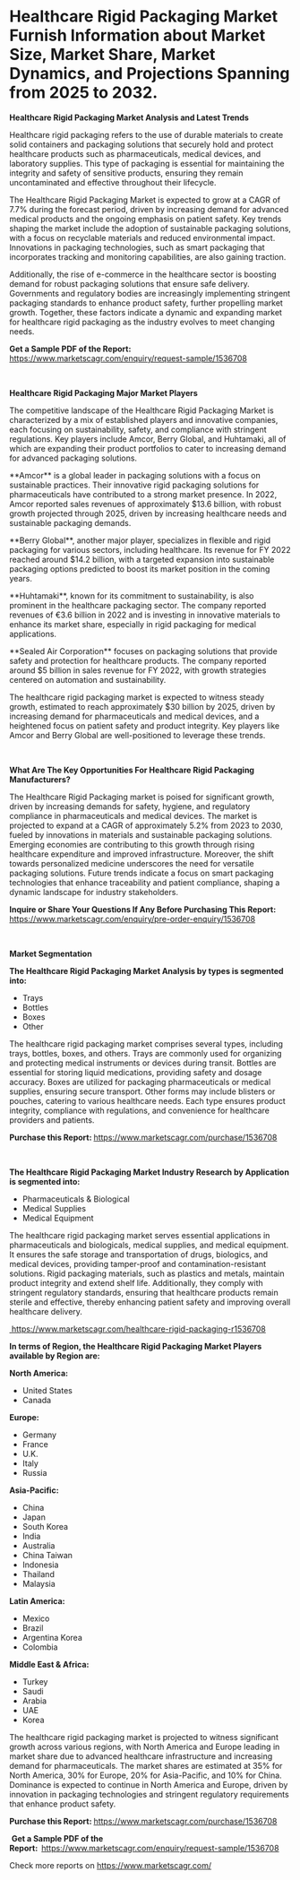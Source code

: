 <p><h1>Healthcare Rigid Packaging Market Furnish Information about Market Size, Market Share, Market Dynamics, and Projections Spanning from 2025 to 2032.</h1></p><p><strong>Healthcare Rigid Packaging Market Analysis and Latest Trends</strong></p>
<p><p>Healthcare rigid packaging refers to the use of durable materials to create solid containers and packaging solutions that securely hold and protect healthcare products such as pharmaceuticals, medical devices, and laboratory supplies. This type of packaging is essential for maintaining the integrity and safety of sensitive products, ensuring they remain uncontaminated and effective throughout their lifecycle.</p><p>The Healthcare Rigid Packaging Market is expected to grow at a CAGR of 7.7% during the forecast period, driven by increasing demand for advanced medical products and the ongoing emphasis on patient safety. Key trends shaping the market include the adoption of sustainable packaging solutions, with a focus on recyclable materials and reduced environmental impact. Innovations in packaging technologies, such as smart packaging that incorporates tracking and monitoring capabilities, are also gaining traction.</p><p>Additionally, the rise of e-commerce in the healthcare sector is boosting demand for robust packaging solutions that ensure safe delivery. Governments and regulatory bodies are increasingly implementing stringent packaging standards to enhance product safety, further propelling market growth. Together, these factors indicate a dynamic and expanding market for healthcare rigid packaging as the industry evolves to meet changing needs.</p></p>
<p><strong>Get a Sample PDF of the Report:&nbsp;</strong> <a href="https://www.marketscagr.com/enquiry/request-sample/1536708?utm_campaign=2116&utm_medium=2&utm_source=Github&utm_content=ia&utm_term=03042025&utm_id=healthcare-rigid-packaging">https://www.marketscagr.com/enquiry/request-sample/1536708</a></p>
<p>&nbsp;</p>
<p><strong>Healthcare Rigid Packaging Major Market Players</strong></p>
<p><p>The competitive landscape of the Healthcare Rigid Packaging Market is characterized by a mix of established players and innovative companies, each focusing on sustainability, safety, and compliance with stringent regulations. Key players include Amcor, Berry Global, and Huhtamaki, all of which are expanding their product portfolios to cater to increasing demand for advanced packaging solutions.</p><p>**Amcor** is a global leader in packaging solutions with a focus on sustainable practices. Their innovative rigid packaging solutions for pharmaceuticals have contributed to a strong market presence. In 2022, Amcor reported sales revenues of approximately $13.6 billion, with robust growth projected through 2025, driven by increasing healthcare needs and sustainable packaging demands.</p><p>**Berry Global**, another major player, specializes in flexible and rigid packaging for various sectors, including healthcare. Its revenue for FY 2022 reached around $14.2 billion, with a targeted expansion into sustainable packaging options predicted to boost its market position in the coming years.</p><p>**Huhtamaki**, known for its commitment to sustainability, is also prominent in the healthcare packaging sector. The company reported revenues of €3.6 billion in 2022 and is investing in innovative materials to enhance its market share, especially in rigid packaging for medical applications.</p><p>**Sealed Air Corporation** focuses on packaging solutions that provide safety and protection for healthcare products. The company reported around $5 billion in sales revenue for FY 2022, with growth strategies centered on automation and sustainability.</p><p>The healthcare rigid packaging market is expected to witness steady growth, estimated to reach approximately $30 billion by 2025, driven by increasing demand for pharmaceuticals and medical devices, and a heightened focus on patient safety and product integrity. Key players like Amcor and Berry Global are well-positioned to leverage these trends.</p></p>
<p>&nbsp;</p>
<p><strong>What Are The Key Opportunities For Healthcare Rigid Packaging Manufacturers?</strong></p>
<p><p>The Healthcare Rigid Packaging market is poised for significant growth, driven by increasing demands for safety, hygiene, and regulatory compliance in pharmaceuticals and medical devices. The market is projected to expand at a CAGR of approximately 5.2% from 2023 to 2030, fueled by innovations in materials and sustainable packaging solutions. Emerging economies are contributing to this growth through rising healthcare expenditure and improved infrastructure. Moreover, the shift towards personalized medicine underscores the need for versatile packaging solutions. Future trends indicate a focus on smart packaging technologies that enhance traceability and patient compliance, shaping a dynamic landscape for industry stakeholders.</p></p>
<p><strong>Inquire or Share Your Questions If Any Before Purchasing This Report:</strong> <a href="https://www.marketscagr.com/enquiry/pre-order-enquiry/1536708?utm_campaign=2116&utm_medium=2&utm_source=Github&utm_content=ia&utm_term=03042025&utm_id=healthcare-rigid-packaging">https://www.marketscagr.com/enquiry/pre-order-enquiry/1536708</a></p>
<p>&nbsp;</p>
<p><strong>Market Segmentation</strong></p>
<p><strong>The Healthcare Rigid Packaging Market Analysis by types is segmented into:</strong></p>
<p><ul><li>Trays</li><li>Bottles</li><li>Boxes</li><li>Other</li></ul></p>
<p><p>The healthcare rigid packaging market comprises several types, including trays, bottles, boxes, and others. Trays are commonly used for organizing and protecting medical instruments or devices during transit. Bottles are essential for storing liquid medications, providing safety and dosage accuracy. Boxes are utilized for packaging pharmaceuticals or medical supplies, ensuring secure transport. Other forms may include blisters or pouches, catering to various healthcare needs. Each type ensures product integrity, compliance with regulations, and convenience for healthcare providers and patients.</p></p>
<p><strong>Purchase this Report:&nbsp;</strong><a href="https://www.marketscagr.com/purchase/1536708?utm_campaign=2116&utm_medium=2&utm_source=Github&utm_content=ia&utm_term=03042025&utm_id=healthcare-rigid-packaging">https://www.marketscagr.com/purchase/1536708</a></p>
<p>&nbsp;</p>
<p><strong>The Healthcare Rigid Packaging Market Industry Research by Application is segmented into:</strong></p>
<p><ul><li>Pharmaceuticals & Biological</li><li>Medical Supplies</li><li>Medical Equipment</li></ul></p>
<p><p>The healthcare rigid packaging market serves essential applications in pharmaceuticals and biologicals, medical supplies, and medical equipment. It ensures the safe storage and transportation of drugs, biologics, and medical devices, providing tamper-proof and contamination-resistant solutions. Rigid packaging materials, such as plastics and metals, maintain product integrity and extend shelf life. Additionally, they comply with stringent regulatory standards, ensuring that healthcare products remain sterile and effective, thereby enhancing patient safety and improving overall healthcare delivery.</p></p>
<p><a href="https://www.marketscagr.com/healthcare-rigid-packaging-r1536708?utm_campaign=2116&utm_medium=2&utm_source=Github&utm_content=ia&utm_term=03042025&utm_id=healthcare-rigid-packaging">&nbsp;https://www.marketscagr.com/healthcare-rigid-packaging-r1536708</a></p>
<p><strong>In terms of Region, the Healthcare Rigid Packaging Market Players available by Region are:</strong></p>
<p>
    <p> <strong> North America: </strong>
        <ul>
            <li>United States</li>
            <li>Canada</li>
        </ul>
        </p> 
    <p> <strong> Europe: </strong>
        <ul>
            <li>Germany</li>
            <li>France</li>
            <li>U.K.</li>
            <li>Italy</li>
            <li>Russia</li>
        </ul>
        </p> 
    <p> <strong> Asia-Pacific: </strong>
        <ul>
            <li>China</li>
            <li>Japan</li>
            <li>South Korea</li>
            <li>India</li>
            <li>Australia</li>
            <li>China Taiwan</li>
            <li>Indonesia</li>
            <li>Thailand</li>
            <li>Malaysia</li>
        </ul>
        </p> 
    <p> <strong> Latin America: </strong>
        <ul>
            <li>Mexico</li>
            <li>Brazil</li>
            <li>Argentina Korea</li>
            <li>Colombia</li>
        </ul>
        </p> 
    <p> <strong> Middle East & Africa: </strong>
        <ul>
            <li>Turkey</li>
            <li>Saudi</li>
            <li>Arabia</li>
            <li>UAE</li>
            <li>Korea</li>
        </ul>
    </p>
    </p>
<p><p>The healthcare rigid packaging market is projected to witness significant growth across various regions, with North America and Europe leading in market share due to advanced healthcare infrastructure and increasing demand for pharmaceuticals. The market shares are estimated at 35% for North America, 30% for Europe, 20% for Asia-Pacific, and 10% for China. Dominance is expected to continue in North America and Europe, driven by innovation in packaging technologies and stringent regulatory requirements that enhance product safety.</p></p>
<p><strong>Purchase this Report: </strong><a href="https://www.marketscagr.com/purchase/1536708?utm_campaign=2116&utm_medium=2&utm_source=Github&utm_content=ia&utm_term=03042025&utm_id=healthcare-rigid-packaging">https://www.marketscagr.com/purchase/1536708</a></p>
<p>&nbsp;<strong>Get a Sample PDF of the Report:&nbsp;&nbsp;</strong><a href="https://www.marketscagr.com/enquiry/request-sample/1536708?utm_campaign=2116&utm_medium=2&utm_source=Github&utm_content=ia&utm_term=03042025&utm_id=healthcare-rigid-packaging">https://www.marketscagr.com/enquiry/request-sample/1536708</a></p>
<p><strong></strong></p>
<p>Check more reports on <a href="https://www.marketscagr.com/?utm_campaign=2116&utm_medium=2&utm_source=Github&utm_content=ia&utm_term=03042025&utm_id=healthcare-rigid-packaging">https://www.marketscagr.com/</a></p>